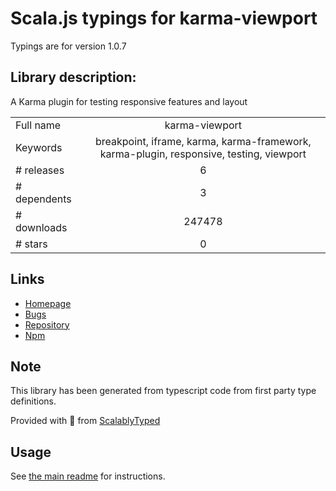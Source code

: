 
# Scala.js typings for karma-viewport

Typings are for version 1.0.7

## Library description:
A Karma plugin for testing responsive features and layout

|                    |                 |
| ------------------ | :-------------: |
| Full name          | karma-viewport |
| Keywords           | breakpoint, iframe, karma, karma-framework, karma-plugin, responsive, testing, viewport |
| # releases         | 6 |
| # dependents       | 3 |
| # downloads        | 247478 |
| # stars            | 0 |

## Links
- [Homepage](https://github.com/squidfunk/karma-viewport)
- [Bugs](https://github.com/squidfunk/karma-viewport/issues)
- [Repository](https://github.com/squidfunk/karma-viewport)
- [Npm](https://www.npmjs.com/package/karma-viewport)
    


## Note
This library has been generated from typescript code from first party type definitions.

Provided with :purple_heart: from [ScalablyTyped](https://github.com/oyvindberg/ScalablyTyped)

## Usage
See [the main readme](../../readme.md) for instructions.


